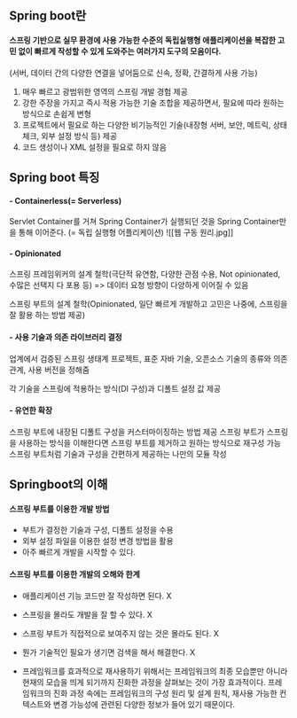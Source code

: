 Spring boot란
--------------------

#### 스프링 기반으로 실무 환경에 사용 가능한 수준의 독립실행형 애플리케이션을 복잡한 고민 없이 빠르게 작성할 수 있게 도와주는 여러가지 도구의 모음이다.
(서버, 데이터 간의 다양한 연결을 넣어둠으로 신속, 정확, 간결하게 사용 가능)

1. 매우 빠르고 광범위한 영역의 스프링 개발 경험 제공
2. 강한 주장을 가지고 즉시 적용 가능한 기술 조합을 제공하면서, 필요에 따라 원하는 방식으로 손쉽게 변형
3. 프로젝트에서 필요로 하는 다양한 비기능적인 기술(내장형 서버, 보안, 메트릭, 상태 체크, 외부 설정 방식 등) 제공
4. 코드 생성이나 XML 설정을 필요로 하지 않음

Spring boot 특징
--------------------
#### - Containerless(= Serverless)
Servlet Container를 거쳐 Spring Container가 실행되던 것을 Spring Container만을 통해 이어준다.
(= 독립 실행형 어플리케이션)
![[웹 구동 원리.jpg]]

#### - Opinionated
스프링 프레임위커의 설계 철학(극단적 유연함, 다양한 관점 수용, Not opinionated, 수많은 선택지 다 포용 등) => 데이터 요청 방향이 다양하게 이어질 수 있음

스프링 부트의 설계 철학(Opinionated, 일단 빠르게 개발하고 고민은 나중에, 스프링을 잘 활용 하는 방법 제공)

#### - 사용 기술과 의존 라이브러리 결정
업계에서 검증된 스프링 생태계 프로젝트, 표준 자바 기술, 오픈소스 기술의 종류와 의존관계, 사용 버전을 정해줌

각 기술을 스프링에 적용하는 방식(DI 구성)과 디폴트 설정 값 제공

#### - 유연한 확장
스프링 부트에 내장된 디폴트 구성을 커스터마이징하는 방법 제공
스프링 부트가 스프링을 사용하는 방식을 이해한다면 스프링 부트를 제거하고 원하는 방식으로 재구성 가능
스프링 부트처럼 기술과 구성을 간편하게 제공하는 나만의 모듈 작성


Springboot의 이해
-------
#### 스프링 부트를 이용한 개발 방법
- 부트가 결정한 기술과 구성, 디폴트 설정을 수용
- 외부 설정 파일을 이용한 설정 변경 방법을 활용
- 아주 빠르게 개발을 시작할 수 있다.

#### 스프링 부트를 이용한 개발의 오해와 한계
- 애플리케이션 기능 코드만 잘 작성하면 된다. X
- 스프링을 몰라도 개발을 잘 할 수 있다. X
- 스프링 부트가 직접적으로 보여주지 않는 것은 몰라도 된다. X
- 뭔가 기술적인 필요가 생기면 검색을 해서 해결한다. X

- 프레임워크를 효과적으로 재사용하기 위해서는 프레임워크의 최종 모습뿐만 아니라 현재의 모습을 띄게 되기까지 진화한 과정을 살펴보는 것이 가장 효과적이다. 프레임워크의 진화 과정 속에는 프레임워크의 구성 원리 및 설계 원칙, 재사용 가능한 컨텍스트와 변경 가능성에 관련된 다양한 정보가 들어 있기 때문이다.